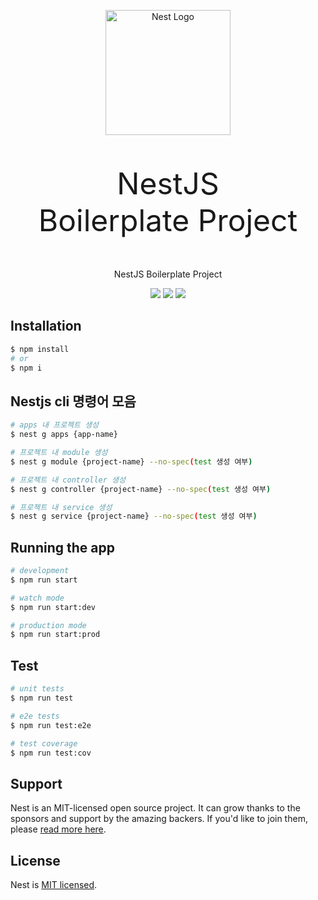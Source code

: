 <p align="center">
  <a href="http://nestjs.com/" target="blank"><img src="https://nestjs.com/img/logo-small.svg" width="200" alt="Nest Logo" /></a>
</p>
<p align="center" style="font-size: xxx-large">
  NestJS<br>
  Boilerplate Project
</p>

  <p align="center">NestJS Boilerplate Project</p>
    <p align="center">
<img src="https://img.shields.io/badge/nestjs-v9.4.2-e0234e" />
<img src="https://img.shields.io/badge/nodejs-v16.17.1-green" />
<img src="https://img.shields.io/badge/fastify-v9.4.1-white" />

## Installation

```bash
$ npm install
# or
$ npm i
```

## Nestjs cli 명령어 모음

```bash
# apps 내 프로젝트 생성
$ nest g apps {app-name}

# 프로젝트 내 module 생성
$ nest g module {project-name} --no-spec(test 생성 여부)

# 프로젝트 내 controller 생성
$ nest g controller {project-name} --no-spec(test 생성 여부)

# 프로젝트 내 service 생성
$ nest g service {project-name} --no-spec(test 생성 여부)
```

## Running the app

```bash
# development
$ npm run start

# watch mode
$ npm run start:dev

# production mode
$ npm run start:prod
```

## Test

```bash
# unit tests
$ npm run test

# e2e tests
$ npm run test:e2e

# test coverage
$ npm run test:cov
```

## Support

Nest is an MIT-licensed open source project. It can grow thanks to the sponsors and support by the amazing backers. If you'd like to join them, please [read more here](https://docs.nestjs.com/support).

## License

Nest is [MIT licensed](LICENSE).
